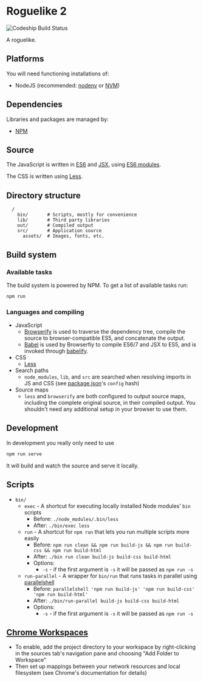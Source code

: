 # Roguelike 2

![Codeship Build Status](https://codeship.com/projects/55165c50-f967-0132-6144-3ea2b5fe25d4/status?branch=master)

A roguelike.

## Platforms

You will need functioning installations of:

- NodeJS (recommended: [nodenv](https://github.com/OiNutter/nodenv) or [NVM](https://github.com/creationix/nvm))

## Dependencies

Libraries and packages are managed by:

- [NPM](package.json)

## Source

The JavaScript is written in [ES6](https://kangax.github.io/compat-table/es6/)
and [JSX](https://facebook.github.io/react/docs/jsx-in-depth.html),
using [ES6 modules](http://www.2ality.com/2014/09/es6-modules-final.html).

The CSS is written using [Less](http://lesscss.org/).

## Directory structure

```
  /
    bin/       # Scripts, mostly for convenience
    lib/       # Third party libraries
    out/       # Compiled output
    src/       # Application source
      assets/  # Images, fonts, etc.
```
## Build system

### Available tasks

The build system is powered by NPM. To get a list of available tasks run:

```bash
npm run
```

### Languages and compiling

* JavaScript
  * [Browserify](http://browserify.org/) is used to traverse the dependency tree, compile the source to
    browser-compatible ES5, and concatenate the output.
  * [Babel](https://babeljs.io/) is used by Browserfiy to compile ES6/7 and JSX to ES5, and is invoked through
    [babelify](https://github.com/babel/babelify).
* CSS
  * [Less](http://lesscss.org/)
* Search paths
  * `node_modules`, `lib`, and `src` are searched when resolving imports in JS and CSS (see
    [package.json](package.json)'s `config` hash)
* Source maps
  * `less` and `browserify` are both configured to output source maps, including the complete original source, in their
    compiled output. You shouldn't need any additional setup in your browser to use them.

## Development

In development you really only need to use

```bash
npm run serve
```

It will build and watch the source and serve it locally.

## Scripts

* `bin/`
  * `exec` - A shortcut for executing locally installed Node modules' `bin` scripts
    * Before: `./node_modules/.bin/less`
    * After: `./bin/exec less`
  * `run` - A shortcut for `npm run` that lets you run multiple scripts more easily
    * Before: `npm run clean && npm run build-js && npm run build-css && npm run build-html`
    * After: `./bin run clean build-js build-css build-html`
    * Options:
      * `-s` - if the first argument is `-s` it will be passed as `npm run -s`
  * `run-parallel` - A wrapper for `bin/run` that runs tasks in parallel using
    [parallelshell](https://github.com/keithamus/parallelshell)
    * Before: `parallelshell 'npm run build-js' 'npm run build-css' 'npm run build-html'`
    * After: `./bin/run-parallel build-js build-css build-html`
    * Options:
      * `-s` - if the first argument is `-s` it will be passed as `npm run -s`

## [Chrome Workspaces](https://developer.chrome.com/devtools/docs/workspaces)
  * To enable, add the project directory to your workspace by right-clicking in the sources tab's navigation pane and
    choosing "Add Folder to Workspace"
  * Then set up mappings between your network resources and local filesystem (see Chrome's documentation for details)
